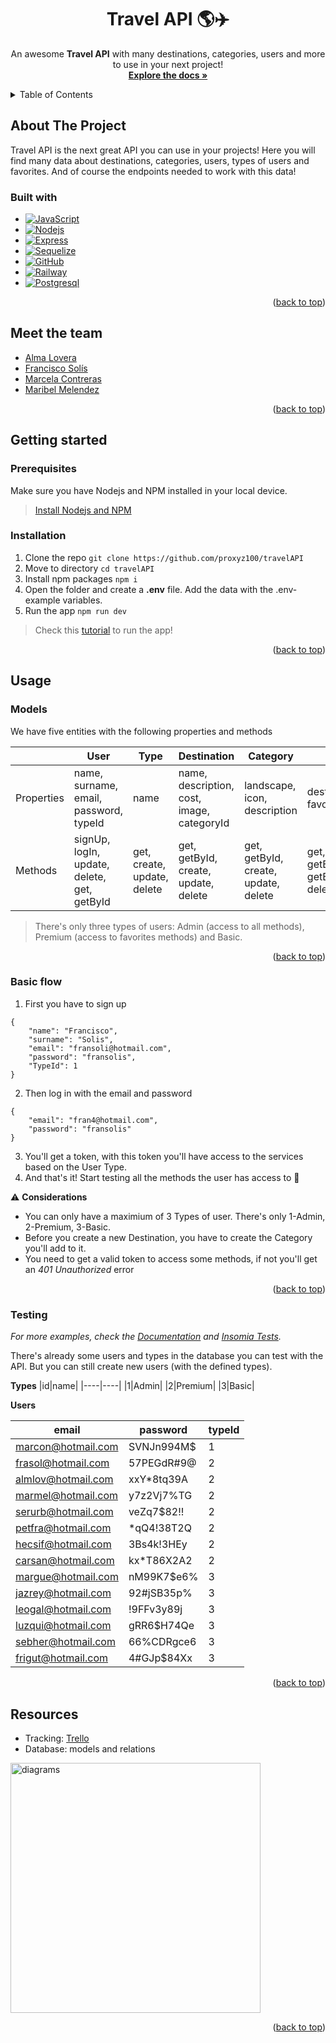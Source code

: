 <div align="center" id="readme-top">
  <h1 align="center">Travel API 🌎✈️</h1>

  <p align="center">
    An awesome <b>Travel API</b> with many destinations, categories, users and more to use in your next project!
    <br />
    <a href="https://travelapi-production.up.railway.app/docs/"><strong>Explore the docs »</strong></a>
  </p>
</div>



<!-- TABLE OF CONTENTS -->
<details>
  <summary>Table of Contents</summary>
  <ol>
    <li>
      <a href="#about-the-project">About The Project</a>
      <ul>
        <li><a href="#built-with">Built With</a></li>
      </ul>
    </li>
    <li><a href="#meet-the-team">Meet the team</a></li>
    <li>
      <a href="#getting-started">Getting Started</a>
      <ul>
        <li><a href="#prerequisites">Prerequisites</a></li>
        <li><a href="#installation">Installation</a></li>
      </ul>
    </li>
    <li><a href="#usage">Usage</a>
       <ul>
          <li><a href="#models">Models</a></li>
          <li><a href="#basic-flow">Basic flow</a></li>
	  <li><a href="#basic-flow">Testing</a></li>
       </ul>
    </li>
    <li><a href="#resources">Resources</a></li>
  </ol>
</details>



<!-- ABOUT THE PROJECT -->
## About The Project
Travel API is the next great API you can use in your projects! Here you will find many data about destinations, categories, users, types of users and favorites. And of course the endpoints needed to work with this data!

### Built with
* [![JavaScript][JavaScript.js]][JavaScript-url]
* [![Nodejs][Nodejs.js]][Nodejs-url]
* [![Express][Express.js]][Express-url]
* [![Sequelize][Sequelize.js]][Sequelize-url]
* [![GitHub][GitHub.js]][GitHub-url]
* [![Railway][Railway.js]][Railway-url]
* [![Postgresql][Postgresql.js]][Postgresql-url]

<p align="right">(<a href="#readme-top">back to top</a>)</p>

##  Meet the team
- [Alma Lovera](https://github.com/almalst)
- [Francisco Solís](https://github.com/francisco-solis99)
- [Marcela Contreras](https://github.com/proxyz100/)
- [Maribel Melendez](https://github.com/marmelendez)
<p align="right">(<a href="#readme-top">back to top</a>)</p>

## Getting started
### Prerequisites
Make sure you have Nodejs and NPM installed in your local device.
> [Install Nodejs and NPM](https://radixweb.com/blog/installing-npm-and-nodejs-on-windows-and-mac)

### Installation
1. Clone the repo `git clone https://github.com/proxyz100/travelAPI`
2. Move to directory `cd travelAPI`
3. Install npm packages `npm i`
4. Open the folder and create a **.env** file. Add the data with the .env-example variables.
5. Run the app `npm run dev`

> Check this [tutorial](https://youtu.be/6jLiPRCX_GE) to run the app!
<p align="right">(<a href="#readme-top">back to top</a>)</p>

## Usage
### Models
We have five entities with the following properties and methods

|| User      | Type | Destination      | Category |Favorite |
|----| ----------- | ----------- | ----------- | ----------- | ----------- |
|Properties| name, surname, email, password, typeId      | name       | name, description, cost, image, categoryId  | landscape, icon, description | destinationId, favoriteId |
|Methods| signUp, logIn, update, delete, get, getById     | get, create, update, delete       | get, getById, create, update, delete  | get, getById, create, update, delete  | get, create, getByUser, getByDestination, delete|

> There's only three types of users: Admin (access to all methods), Premium (access to favorites methods) and Basic.

<p align="right">(<a href="#readme-top">back to top</a>)</p>

### Basic flow
1. First you have to sign up
```
{
	"name": "Francisco",
	"surname": "Solis",
	"email": "fransoli@hotmail.com",
	"password": "fransolis",
	"TypeId": 1
}
```

2. Then log in with the email and password
```
{
	"email": "fran4@hotmail.com",
	"password": "fransolis"
}
```
3. You'll get a token, with this token you'll have access to the services based on the User Type.
4. And that's it! Start testing all the methods the user has access to 🥳



⚠️  **Considerations**
- You can only have a maximium of 3 Types of user. There's only 1-Admin, 2-Premium, 3-Basic.
- Before you create a new Destination, you have to create the Category you'll add to it.
- You need to get a valid token to access some methods, if not you'll get an _401 Unauthorized_ error

<p align="right">(<a href="#readme-top">back to top</a>)</p>

### Testing
_For more examples, check the [Documentation](https://travelapi-production.up.railway.app/docs/) and [Insomia Tests](https://drive.google.com/drive/folders/15LJ8IVtF68ONnJ0krMJ2elo4sYEC0Q3U?usp=sharing)._

There's already some users and types in the database you can test with the API. But you can still create new users (with the defined types).

**Types**
|id|name|
|----|----|
|1|Admin|
|2|Premium|
|3|Basic|



**Users**

|email|password|typeId|
|----|----|----|
|marcon@hotmail.com|SVNJn994M$|1|
|frasol@hotmail.com|57PEGdR#9@|2|
|almlov@hotmail.com|xxY*8tq39A|2|
|marmel@hotmail.com|y7z2Vj7%TG|2|
|serurb@hotmail.com|veZq7$82!!|2|
|petfra@hotmail.com|*qQ4!38T2Q|2|
|hecsif@hotmail.com|3Bs4k!3HEy|2|
|carsan@hotmail.com|kx*T86X2A2|2|
|margue@hotmail.com|nM99K7$e6%|3|
|jazrey@hotmail.com|92#jSB35p%|3|
|leogal@hotmail.com|!9FFv3y89j|3|
|luzqui@hotmail.com|gRR6$H74Qe|3|
|sebher@hotmail.com|66%CDRgce6|3|
|frigut@hotmail.com|4#GJp$84Xx|3|


<p align="right">(<a href="#readme-top">back to top</a>)</p>

## Resources
- Tracking: [Trello](https://trello.com/b/RmM26nwg/travel-around-the-globe-api-%F0%9F%8C%8E)
- Database: models and relations
<img src="https://user-images.githubusercontent.com/57516503/194740799-653f2261-d190-4404-8b5b-134f45e0e6ac.jpg" alt="diagrams" width="400"/>


<p align="right">(<a href="#readme-top">back to top</a>)</p>


[JavaScript.js]: https://img.shields.io/badge/JavaScript-F7DF1E?style=for-the-badge&logo=javascript&logoColor=black
[JavaScript-url]: https://www.javascript.com/
[Nodejs.js]: https://img.shields.io/badge/Node.js-43853D?style=for-the-badge&logo=node.js&logoColor=white
[Nodejs-url]: https://nodejs.org/en/
[Express.js]: https://img.shields.io/badge/Express.js-404D59?style=for-the-badge
[Express-url]: https://expressjs.com/
[Sequelize.js]: https://img.shields.io/badge/sequelize-323330?style=for-the-badge&logo=sequelize&logoColor=blue
[Sequelize-url]: https://sequelize.org/
[GitHub.js]: https://img.shields.io/badge/GitHub-100000?style=for-the-badge&logo=github&Color=green
[GitHub-url]: https://github.com/
[Railway.js]: https://img.shields.io/badge/Railway-323330?style=for-the-badge&logoColor=blue
[Railway-url]: https://railway.app/
[Postgresql.js]: https://img.shields.io/badge/PostgreSQL-316192?style=for-the-badge&logo=postgresql&logoColor=white
[Postgresql-url]: https://www.postgresql.org/
